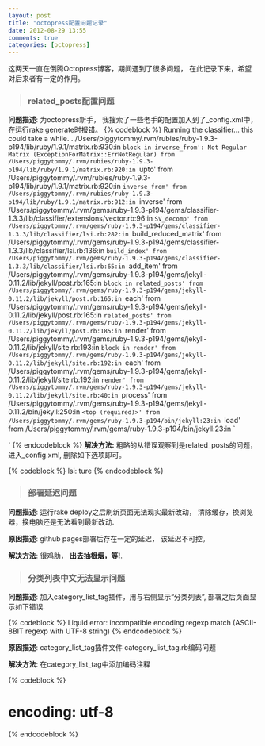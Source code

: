 ```yaml
---
layout: post
title: "octopress配置问题记录"
date: 2012-08-29 13:55
comments: true
categories: [octopress]
---
```


这两天一直在倒腾Octopress博客，期间遇到了很多问题， 在此记录下来，希望对后来者有一定的作用。

> ### related_posts配置问题

**问题描述**: 为octopress新手， 我搜索了一些老手的配置加入到了_config.xml中， 在运行rake generate时报错。
{% codeblock %}
Running the classifier... this could take a while.
../Users/piggytommy/.rvm/rubies/ruby-1.9.3-p194/lib/ruby/1.9.1/matrix.rb:930:in `block in inverse_from': Not Regular Matrix (ExceptionForMatrix::ErrNotRegular)
  from /Users/piggytommy/.rvm/rubies/ruby-1.9.3-p194/lib/ruby/1.9.1/matrix.rb:920:in `upto'
  from /Users/piggytommy/.rvm/rubies/ruby-1.9.3-p194/lib/ruby/1.9.1/matrix.rb:920:in `inverse_from'
  from /Users/piggytommy/.rvm/rubies/ruby-1.9.3-p194/lib/ruby/1.9.1/matrix.rb:912:in `inverse'
  from /Users/piggytommy/.rvm/gems/ruby-1.9.3-p194/gems/classifier-1.3.3/lib/classifier/extensions/vector.rb:96:in `SV_decomp'
  from /Users/piggytommy/.rvm/gems/ruby-1.9.3-p194/gems/classifier-1.3.3/lib/classifier/lsi.rb:282:in `build_reduced_matrix'
  from /Users/piggytommy/.rvm/gems/ruby-1.9.3-p194/gems/classifier-1.3.3/lib/classifier/lsi.rb:136:in `build_index'
  from /Users/piggytommy/.rvm/gems/ruby-1.9.3-p194/gems/classifier-1.3.3/lib/classifier/lsi.rb:65:in `add_item'
  from /Users/piggytommy/.rvm/gems/ruby-1.9.3-p194/gems/jekyll-0.11.2/lib/jekyll/post.rb:165:in `block in related_posts'
  from /Users/piggytommy/.rvm/gems/ruby-1.9.3-p194/gems/jekyll-0.11.2/lib/jekyll/post.rb:165:in `each'
  from /Users/piggytommy/.rvm/gems/ruby-1.9.3-p194/gems/jekyll-0.11.2/lib/jekyll/post.rb:165:in `related_posts'
  from /Users/piggytommy/.rvm/gems/ruby-1.9.3-p194/gems/jekyll-0.11.2/lib/jekyll/post.rb:185:in `render'
  from /Users/piggytommy/.rvm/gems/ruby-1.9.3-p194/gems/jekyll-0.11.2/lib/jekyll/site.rb:193:in `block in render'
  from /Users/piggytommy/.rvm/gems/ruby-1.9.3-p194/gems/jekyll-0.11.2/lib/jekyll/site.rb:192:in `each'
  from /Users/piggytommy/.rvm/gems/ruby-1.9.3-p194/gems/jekyll-0.11.2/lib/jekyll/site.rb:192:in `render'
  from /Users/piggytommy/.rvm/gems/ruby-1.9.3-p194/gems/jekyll-0.11.2/lib/jekyll/site.rb:40:in `process'
  from /Users/piggytommy/.rvm/gems/ruby-1.9.3-p194/gems/jekyll-0.11.2/bin/jekyll:250:in `<top (required)>'
  from /Users/piggytommy/.rvm/gems/ruby-1.9.3-p194/bin/jekyll:23:in `load'
  from /Users/piggytommy/.rvm/gems/ruby-1.9.3-p194/bin/jekyll:23:in `<main>'
{% endcodeblock %}
**解决方法:** 粗略的从错误观察到是related_posts的问题， 进入_config.xml, 删除如下选项即可。

{% codeblock %}
lsi: ture
{% endcodeblock %}



> ### 部署延迟问题

**问题描述**: 运行rake deploy之后刷新页面无法现实最新改动， 清除缓存，换浏览器，换电脑还是无法看到最新改动.

**原因描述**: github pages部署后存在一定的延迟， 该延迟不可控。

**解决方法**: 很鸡肋， **出去抽根烟，等!**.

> ### 分类列表中文无法显示问题

**问题描述**:  加入category_list_tag插件，用与右侧显示“分类列表”, 部署之后页面显示如下错误. 

{% codeblock %}
Liquid error: incompatible encoding regexp match (ASCII-8BIT regexp with UTF-8 string)
{% endcodeblock %}

**原因描述**:  category_list_tag插件文件 category_list_tag.rb编码问题

**解决方法**: 在category_list_tag中添加编码注释 

{% codeblock %}
# encoding: utf-8 
{% endcodeblock %}
